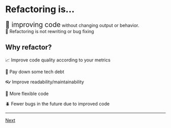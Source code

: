 # Refactoring is...

<span style="font-size:1.5em;">📝 improving code</span>
without changing output or behavior.  
🐞 Refactoring is not rewriting or bug fixing

## Why refactor?

📈 Improve code quality according to your metrics

💸 Pay down some tech debt

👓 Improve readability/maintainability

🧘 More flexible code

🪲 Fewer bugs in the future due to improved code

---

[Next](top-level-statements.md)